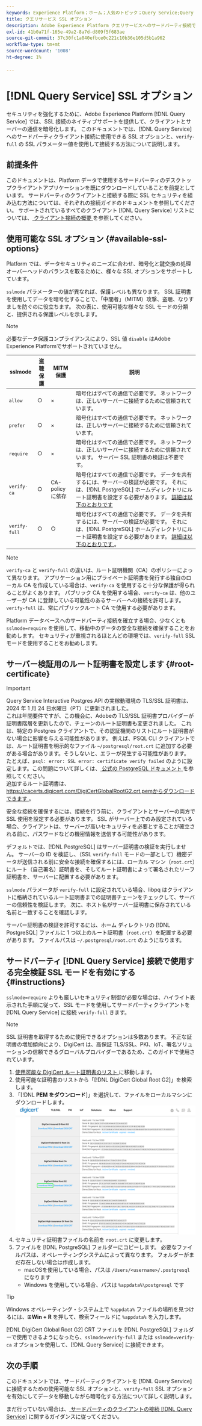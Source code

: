 ```yaml
---
keywords: Experience Platform；ホーム；人気のトピック；Query Service;Query Service；接続；Query Service への接続；SSL;ssl;sslmode;
title: クエリサービス SSL オプション
description: Adobe Experience Platform クエリサービスへのサードパーティ接続での SSL サポートと、完全検証 SSL モードを使用した接続方法について説明します。
exl-id: 41b0a71f-165e-49a2-8a7d-d809f5f683ae
source-git-commit: 37c30fc1a040efbce0c221c10b36e105d5b1a962
workflow-type: tm+mt
source-wordcount: '1008'
ht-degree: 1%

---
```


# [!DNL Query Service] SSL オプション

セキュリティを強化するために、Adobe Experience Platform [!DNL Query Service] では、SSL 接続のネイティブサポートを提供して、クライアントとサーバーの通信を暗号化します。 このドキュメントでは、[!DNL Query Service] へのサードパーティクライアント接続に使用できる SSL オプションと、`verify-full` の SSL パラメーター値を使用して接続する方法について説明します。

## 前提条件

このドキュメントは、Platform データで使用するサードパーティのデスクトップクライアントアプリケーションを既にダウンロードしていることを前提としています。 サードパーティのクライアントと接続する際に SSL セキュリティを組み込む方法については、それぞれの接続ガイドのドキュメントを参照してください。 サポートされているすべてのクライアント [!DNL Query Service] リストについては、[ クライアント接続の概要 ](./overview.md) を参照してください。

## 使用可能な SSL オプション {#available-ssl-options}

Platform では、データセキュリティのニーズに合わせ、暗号化と鍵交換の処理オーバーヘッドのバランスを取るために、様々な SSL オプションをサポートしています。

`sslmode` パラメーターの値が異なれば、保護レベルも異なります。 SSL 証明書を使用してデータを暗号化することで、「中間者」（MITM）攻撃、盗聴、なりすましを防ぐのに役立ちます。 次の表に、使用可能な様々な SSL モードの分類と、提供される保護レベルを示します。

>[!NOTE]
>
> 必要なデータ保護コンプライアンスにより、SSL 値 `disable` はAdobe Experience Platformでサポートされていません。

| sslmode | 盗聴保護 | MITM 保護 | 説明 |
|---|---|---|---|
| `allow` | ○ | × | 暗号化はすべての通信で必要です。 ネットワークは、正しいサーバーに接続するために信頼されています。 |
| `prefer` | ○ | × | 暗号化はすべての通信で必要です。 ネットワークは、正しいサーバーに接続するために信頼されています。 |
| `require` | ○ | × | 暗号化はすべての通信で必要です。 ネットワークは、正しいサーバーに接続するために信頼されています。 サーバー SSL 証明書の検証は不要です。 |
| `verify-ca` | ○ | CA-policy に依存 | 暗号化はすべての通信で必要です。 データを共有するには、サーバーの検証が必要です。 それには、[!DNL PostgreSQL] ホームディレクトリにルート証明書を設定する必要があります。 [ 詳細は以下のとおりです ](#instructions) |
| `verify-full` | ○ | ○ | 暗号化はすべての通信で必要です。 データを共有するには、サーバーの検証が必要です。 それには、[!DNL PostgreSQL] ホームディレクトリにルート証明書を設定する必要があります。 [ 詳細は以下のとおりです ](#instructions)。 |

>[!NOTE]
>
>`verify-ca` と `verify-full` の違いは、ルート証明機関（CA）のポリシーによって異なります。 アプリケーション用にプライベート証明書を発行する独自のローカル CA を作成している場合は、`verify-ca` を使用すると十分な保護が得られることがよくあります。 パブリック CA を使用する場合、`verify-ca` は、他のユーザーが CA に登録している可能性のあるサーバーへの接続を許可します。 `verify-full` は、常にパブリックルート CA で使用する必要があります。

Platform データベースへのサードパーティ接続を確立する場合、少なくとも `sslmode=require` を使用して、移動中のデータの安全な接続を確保することをお勧めします。 セキュリティが重視されるほとんどの環境では、`verify-full` SSL モードを使用することをお勧めします。

## サーバー検証用のルート証明書を設定します {#root-certificate}

>[!IMPORTANT]
>
>Query Service Interactive Postgres API の実稼動環境の TLS/SSL 証明書は、2024 年 1 月 24 日水曜日（PT）に更新されました。<br> これは年間要件ですが、この機会に、Adobeの TLS/SSL 証明書プロバイダーが証明書階層を更新したので、チェーンのルート証明書も変更されました。 これは、特定の Postgres クライアントで、その認証機関のリストにルート証明書がない場合に影響を与える可能性があります。 例えば、PSQL CLI クライアントでは、ルート証明書を明示的なファイル `~/postgresql/root.crt` に追加する必要がある場合があります。そうしないと、エラーが発生する可能性があります。 たとえば、`psql: error: SSL error: certificate verify failed` のように設定します。この問題について詳しくは、[ 公式の PostgreSQL ドキュメント ](https://www.postgresql.org/docs/current/libpq-ssl.html#LIBQ-SSL-CERTIFICATES) を参照してください。<br> 追加するルート証明書は、[https://cacerts.digicert.com/DigiCertGlobalRootG2.crt.pemからダウンロードできます ](https://cacerts.digicert.com/DigiCertGlobalRootG2.crt.pem)。

安全な接続を確保するには、接続を行う前に、クライアントとサーバーの両方で SSL 使用を設定する必要があります。 SSL がサーバー上でのみ設定されている場合、クライアントは、サーバーが高いセキュリティを必要とすることが確立される前に、パスワードなどの機密情報を送信する可能性があります。

デフォルトでは、[!DNL PostgreSQL] はサーバー証明書の検証を実行しません。 サーバーの ID を検証し、（SSL `verify-full` モードの一部として）機密データが送信される前に安全な接続を確保するには、ローカル マシン（`root.crt`）にルート（自己署名）証明書を、そしてルート証明書によって署名されたリーフ証明書を、サーバーに配置する必要があります。

`sslmode` パラメータが `verify-full` に設定されている場合、libpq はクライアントに格納されているルート証明書までの証明書チェーンをチェックして、サーバーの信頼性を検証します。 次に、ホスト名がサーバー証明書に保存されている名前と一致することを確認します。

サーバー証明書の検証を許可するには、ホーム ディレクトリの [!DNL PostgreSQL] ファイルに 1 つ以上のルート証明書（`root.crt`）を配置する必要があります。 ファイルパスは `~/.postgresql/root.crt` のようになります。

## サードパーティ [!DNL Query Service] 接続で使用する完全検証 SSL モードを有効にする {#instructions}

`sslmode=require` よりも厳しいセキュリティ制御が必要な場合は、ハイライト表示された手順に従って、SSL モードを使用してサードパーティクライアントを [!DNL Query Service] に接続 `verify-full` きます。

>[!NOTE]
>
>SSL 証明書を取得するために使用できるオプションは多数あります。 不正な証明書の増加傾向により、DigiCert は、高保証 TLS/SSL、PKI、IoT、署名ソリューションの信頼できるグローバルプロバイダーであるため、このガイドで使用されています。

1. [ 使用可能な DigiCert ルート証明書のリスト ](https://www.digicert.com/kb/digicert-root-certificates.htm) に移動します。
1. 使用可能な証明書のリストから「[!DNL DigiCert Global Root G2]」を検索します。
1. 「[!DNL **PEM をダウンロード**]」を選択して、ファイルをローカルマシンにダウンロードします。
   ![ 「PEM をダウンロード」がハイライト表示された、使用可能な DigiCert ルート証明書のリスト ](../images/clients/ssl-modes/digicert.png)
1. セキュリティ証明書ファイルの名前を `root.crt` に変更します。
1. ファイルを [!DNL PostgreSQL] フォルダーにコピーします。 必要なファイルパスは、オペレーティングシステムによって異なります。 フォルダーがまだ存在しない場合は作成します。
   - macOSを使用している場合、パスは `/Users/<username>/.postgresql` になります
   - Windows を使用している場合、パスは `%appdata%\postgresql` です

>[!TIP]
>
>Windows オペレーティング・システム上で `%appdata%` ファイルの場所を見つけるには、⊞**Win + R** を押して、検索フィールドに `%appdata%` を入力します。

[!DNL DigiCert Global Root G2] CRT ファイルを [!DNL PostgreSQL] フォルダーで使用できるようになったら、`sslmode=verify-full` または `sslmode=verify-ca` オプションを使用して、[!DNL Query Service] に接続できます。

## 次の手順

このドキュメントでは、サードパーティクライアントを [!DNL Query Service] に接続するための使用可能な SSL オプションと、`verify-full` SSL オプションを有効にしてデータを移動しながら暗号化する方法について詳しく説明します。

まだ行っていない場合は、[ サードパーティのクライアントの接続  [!DNL Query Service]](./overview.md) に関するガイダンスに従ってください。
